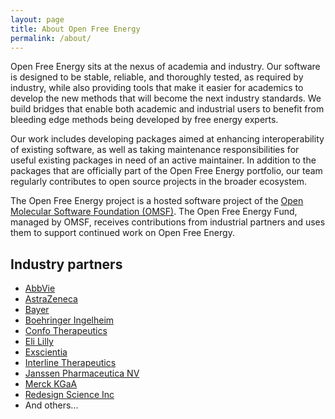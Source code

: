 ```yaml
---
layout: page
title: About Open Free Energy
permalink: /about/
---
```


Open Free Energy sits at the nexus of academia and industry.
Our software is designed to be stable, reliable, and thoroughly tested, as
required by industry, while also providing tools that make it easier for
academics to develop the new methods that will become the next industry
standards. We build bridges that enable both academic and industrial users to
benefit from bleeding edge methods being developed by free energy experts.

Our work includes developing packages aimed at enhancing interoperability of
existing software, as well as taking maintenance responsibilities for useful
existing packages in need of an active maintainer. In addition to the packages
that are officially part of the Open Free Energy portfolio, our team regularly
contributes to open source projects in the broader ecosystem.

The Open Free Energy project is a hosted software project of the [Open Molecular
Software Foundation (OMSF)](https://omsf.io/).
The Open Free Energy Fund, managed by OMSF, receives contributions from industrial partners and uses them to support continued work on Open Free Energy.


## Industry partners

- [AbbVie](https://www.abbvie.com/)
- [AstraZeneca](https://www.astrazeneca.com/)
- [Bayer](https://www.bayer.com/en/)
- [Boehringer Ingelheim](https://www.boehringer-ingelheim.com)
- [Confo Therapeutics](https://www.confotherapeutics.com/)
- [Eli Lilly](https://www.lilly.com/)
- [Exscientia](https://www.exscientia.ai/)
- [Interline Therapeutics](https://www.interlinetx.com/)
- [Janssen Pharmaceutica NV](https://www.janssen.com/)
- [Merck KGaA](https://www.merckgroup.com/en)
- [Redesign Science Inc](https://www.redesignscience.com/)
- And others...
